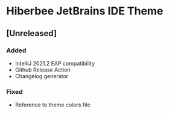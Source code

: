 # Hiberbee JetBrains IDE Theme

## [Unreleased]

### Added

- IntelliJ 2021.2 EAP compatibility
- Github Release Action
- Changelog generator

### Fixed
- Reference to theme colors file
